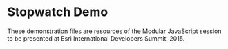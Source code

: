 # Stopwatch Demo
These demonstration files are resources of the Modular JavaScript session to be presented at Esri International Developers Summit, 2015.
